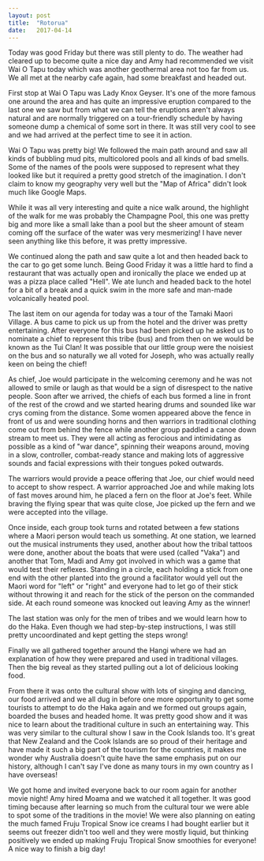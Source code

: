 ```yaml
---
layout: post
title:  "Rotorua"
date:   2017-04-14
---
```


Today was good Friday but there was still plenty to do. The weather had cleared
up to become quite a nice day and Amy had recommended we visit Wai O Tapu today
which was another geothermal area not too far from us. We all met at the nearby
cafe again, had some breakfast and headed out.

First stop at Wai O Tapu was Lady Knox Geyser. It's one of the more famous one
around the area and has quite an impressive eruption compared to the last one we
saw but from what we can tell the eruptions aren't always natural and are
normally triggered on a tour-friendly schedule by having someone dump a chemical
of some sort in there. It was still very cool to see and we had arrived at the
perfect time to see it in action.

Wai O Tapu was pretty big! We followed the main path around and saw all kinds of
bubbling mud pits, multicolored pools and all kinds of bad smells. Some of the
names of the pools were supposed to represent what they looked like but it
required a pretty good stretch of the imagination. I don't claim to know my
geography very well but the "Map of Africa" didn't look much like Google Maps.

While it was all very interesting and quite a nice walk around, the highlight of
the walk for me was probably the Champagne Pool, this one was pretty big and
more like a small lake than a pool but the sheer amount of steam coming off the
surface of the water was very mesmerizing! I have never seen anything like this
before, it was pretty impressive.

We continued along the path and saw quite a lot and then headed back to the car
to go get some lunch. Being Good Friday it was a little hard to find a
restaurant that was actually open and ironically the place we ended up at was a
pizza place called "Hell". We ate lunch and headed back to the hotel for a bit
of a break and a quick swim in the more safe and man-made volcanically heated
pool.

The last item on our agenda for today was a tour of the Tamaki Maori Village. A
bus came to pick us up from the hotel and the driver was pretty entertaining.
After everyone for this bus had been picked up he asked us to nominate a chief
to represent this tribe (bus) and from then on we would be known as the Tui
Clan! It was possible that our little group were the noisiest on the bus and so
naturally we all voted for Joseph, who was actually really keen on being the
chief!

As chief, Joe would participate in the welcoming ceremony and he was not allowed
to smile or laugh as that would be a sign of disrespect to the native people.
Soon after we arrived, the chiefs of each bus formed a line in front of the rest
of the crowd and we started hearing drums and sounded like war crys coming from
the distance. Some women appeared above the fence in front of us and were
sounding horns and then warriors in traditional clothing come out from behind
the fence while another group paddled a canoe down stream to meet us. They were
all acting as ferocious and intimidating as possible as a kind of "war dance",
spinning their weapons around, moving in a slow, controller, combat-ready stance
and making lots of aggressive sounds and facial expressions with their tongues
poked outwards.

The warriors would provide a peace offering that Joe, our chief would need to
accept to show respect. A warrior approached Joe and while making lots of
fast moves around him, he placed a fern on the floor at Joe's feet. While
braving the flying spear that was quite close, Joe picked up the fern and
we were accepted into the village.

Once inside, each group took turns and rotated between a few stations where a
Maori person would teach us something. At one station, we learned out the
musical instruments they used, another about how the tribal tattoos were done,
another about the boats that were used (called "Vaka") and another that Tom,
Madi and Amy got involved in which was a game that would test their reflexes.
Standing in a circle, each holding a stick from one end with the other planted
into the ground a facilitator would yell out the Maori word for "left" or
"right" and everyone had to let go of their stick without throwing it and reach
for the stick of the person on the commanded side. At each round someone was
knocked out leaving Amy as the winner!

The last station was only for the men of tribes and we would learn how to do the
Haka. Even though we had step-by-step instructions, I was still pretty
uncoordinated and kept getting the steps wrong!

Finally we all gathered together around the Hangi where we had an explanation of
how they were prepared and used in traditional villages. Then the big reveal as
they started pulling out a lot of delicious looking food.

From there it was onto the cultural show with lots of singing and dancing, our
food arrived and we all dug in before one more opportunity to get some tourists
to attempt to do the Haka again and we formed out groups again, boarded the
buses and headed home. It was pretty good show and it was nice to learn about
the traditional culture in such an entertaining way. This was very similar to
the cultural show I saw in the Cook Islands too. It's great that New Zealand and
the Cook Islands are so proud of their heritage and have made it such a big part
of the tourism for the countries, it makes me wonder why Australia doesn't quite
have the same emphasis put on our history, although I can't say I've done as
many tours in my own country as I have overseas!

We got home and invited everyone back to our room again for another movie night!
Amy hired Moama and we watched it all together. It was good timing because after
learning so much from the cultural tour we were able to spot some of the
traditions in the movie! We were also planning on eating the much famed Fruju
Tropical Snow ice creams I had bought earlier but it seems out freezer didn't
too well and they were mostly liquid, but thinking positively we ended up making
Fruju Tropical Snow smoothies for everyone! A nice way to finish a big day!
